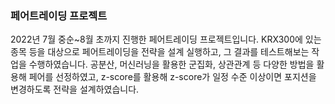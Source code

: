 ### 페어트레이딩 프로젝트
2022년 7월 중순~8월 초까지 진행한 페어트레이딩 프로젝트입니다. KRX300에 있는 종목 등을 대상으로 페어트레이딩을 전략을 설계 실행하고, 그 결과를 테스트해보는 작업을 수행하였습니다. 공분산, 머신러닝을 활용한 군집화, 상관관계 등 다양한 방법을 활용해 페어를 선정하였고, z-score를 활용해 z-score가 일정 수준 이상이면 포지션을 변경하도록 전략을 설계하였습니다. 
